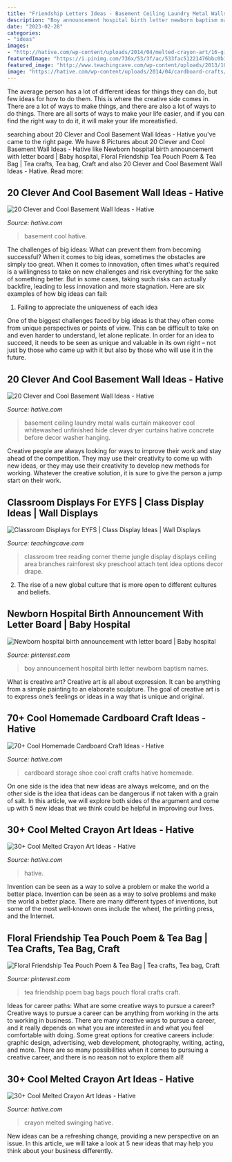 ```yaml
---
title: "Friendship Letters Ideas - Basement Ceiling Laundry Metal Walls Curtain Makeover Cool Whitewashed Unfinished Hide Clever Dryer Curtains Hative Concrete Before Decor Washer Hanging"
description: "Boy announcement hospital birth letter newborn baptism names"
date: "2023-02-28"
categories:
- "ideas"
images:
- "http://hative.com/wp-content/uploads/2014/04/melted-crayon-art/16-girl-swinging.jpg"
featuredImage: "https://i.pinimg.com/736x/53/3f/ac/533fac51221476bbc0b1cd9a9772fa46.jpg"
featured_image: "http://www.teachingcave.com/wp-content/uploads/2013/10/tree-display.jpg"
image: "https://hative.com/wp-content/uploads/2014/04/cardboard-crafts/13-cardboard-shoe-storage.jpg"
---
```



The average person has a lot of different ideas for things they can do, but few ideas for how to do them. This is where the creative side comes in. There are a lot of ways to make things, and there are also a lot of ways to do things. There are all sorts of ways to make your life easier, and if you can find the right way to do it, it will make your life moreatisfied.

	

		
searching about 20 Clever and Cool Basement Wall Ideas - Hative you've came to the right page. We have 8 Pictures about 20 Clever and Cool Basement Wall Ideas - Hative like Newborn hospital birth announcement with letter board | Baby hospital, Floral Friendship Tea Pouch Poem &amp; Tea Bag | Tea crafts, Tea bag, Craft and also 20 Clever and Cool Basement Wall Ideas - Hative. Read more:
		
    
## 20 Clever And Cool Basement Wall Ideas - Hative

<img loading=lazy src="https://hative.com/wp-content/uploads/2014/05/basement-wall-ideas/14-cool-basement-wall.jpg" onerror="this.onerror=null;this.src='https://tse2.mm.bing.net/th?id=OIP.Zu_IihuqAV17VjEmXT2JCgHaJ4&amp;pid=15.1';" alt="20 Clever and Cool Basement Wall Ideas - Hative">

_Source: hative.com_

>basement cool hative. 

	

The challenges of big ideas: What can prevent them from becoming successful?
When it comes to big ideas, sometimes the obstacles are simply too great. When it comes to innovation, often times what's required is a willingness to take on new challenges and risk everything for the sake of something better. But in some cases, taking such risks can actually backfire, leading to less innovation and more stagnation. Here are six examples of how big ideas can fail:
1) Failing to appreciate the uniqueness of each idea

One of the biggest challenges faced by big ideas is that they often come from unique perspectives or points of view. This can be difficult to take on and even harder to understand, let alone replicate. In order for an idea to succeed, it needs to be seen as unique and valuable in its own right – not just by those who came up with it but also by those who will use it in the future.

    
## 20 Clever And Cool Basement Wall Ideas - Hative

<img loading=lazy src="http://hative.com/wp-content/uploads/2014/05/basement-wall-ideas/9-curtain-for-basement-wall.jpg" onerror="this.onerror=null;this.src='https://tse3.mm.bing.net/th?id=OIP.q0tQZrSR7t4WKemPkogjvgHaKJ&amp;pid=15.1';" alt="20 Clever and Cool Basement Wall Ideas - Hative">

_Source: hative.com_

>basement ceiling laundry metal walls curtain makeover cool whitewashed unfinished hide clever dryer curtains hative concrete before decor washer hanging. 

	

Creative people are always looking for ways to improve their work and stay ahead of the competition. They may use their creativity to come up with new ideas, or they may use their creativity to develop new methods for working. Whatever the creative solution, it is sure to give the person a jump start on their work.

    
## Classroom Displays For EYFS | Class Display Ideas | Wall Displays

<img loading=lazy src="http://www.teachingcave.com/wp-content/uploads/2013/10/tree-display.jpg" onerror="this.onerror=null;this.src='https://tse2.mm.bing.net/th?id=OIP.gomkWS2KPPK0MY3asCDkkgHaNJ&amp;pid=15.1';" alt="Classroom Displays for EYFS | Class Display Ideas | Wall Displays">

_Source: teachingcave.com_

>classroom tree reading corner theme jungle display displays ceiling area branches rainforest sky preschool attach tent idea options decor drape. 

	

2. The rise of a new global culture that is more open to different cultures and beliefs. 

    
## Newborn Hospital Birth Announcement With Letter Board | Baby Hospital

<img loading=lazy src="https://i.pinimg.com/736x/53/3f/ac/533fac51221476bbc0b1cd9a9772fa46.jpg" onerror="this.onerror=null;this.src='https://tse3.mm.bing.net/th?id=OIP.4-VlIKsdED1j_MwQJOGW1wHaKd&amp;pid=15.1';" alt="Newborn hospital birth announcement with letter board | Baby hospital">

_Source: pinterest.com_

>boy announcement hospital birth letter newborn baptism names. 

	

What is creative art?
Creative art is all about expression. It can be anything from a simple painting to an elaborate sculpture. The goal of creative art is to express one’s feelings or ideas in a way that is unique and original.

    
## 70+ Cool Homemade Cardboard Craft Ideas - Hative

<img loading=lazy src="https://hative.com/wp-content/uploads/2014/04/cardboard-crafts/13-cardboard-shoe-storage.jpg" onerror="this.onerror=null;this.src='https://tse3.mm.bing.net/th?id=OIP.9Pa96wJwxVCW1WZjrLNPSAHaI0&amp;pid=15.1';" alt="70+ Cool Homemade Cardboard Craft Ideas - Hative">

_Source: hative.com_

>cardboard storage shoe cool craft crafts hative homemade. 

	

On one side is the idea that new ideas are always welcome, and on the other side is the idea that ideas can be dangerous if not taken with a grain of salt. In this article, we will explore both sides of the argument and come up with 5 new ideas that we think could be helpful in improving our lives.

    
## 30+ Cool Melted Crayon Art Ideas - Hative

<img loading=lazy src="http://hative.com/wp-content/uploads/2014/04/melted-crayon-art/10-gymnastics.jpg" onerror="this.onerror=null;this.src='https://tse1.mm.bing.net/th?id=OIP.znXxIh5UvBw51Ktxt235XgHaJ4&amp;pid=15.1';" alt="30+ Cool Melted Crayon Art Ideas - Hative">

_Source: hative.com_

>hative. 

	

Invention can be seen as a way to solve a problem or make the world a better place.
Invention can be seen as a way to solve problems and make the world a better place. There are many different types of inventions, but some of the most well-known ones include the wheel, the printing press, and the Internet.

    
## Floral Friendship Tea Pouch Poem &amp; Tea Bag | Tea Crafts, Tea Bag, Craft

<img loading=lazy src="https://i.pinimg.com/736x/43/21/b9/4321b93fdd08f1db7a636c7f8140d5b9.jpg" onerror="this.onerror=null;this.src='https://tse4.mm.bing.net/th?id=OIP.4ULbHTZtAjksNxGCSStPVAHaJ3&amp;pid=15.1';" alt="Floral Friendship Tea Pouch Poem &amp; Tea Bag | Tea crafts, Tea bag, Craft">

_Source: pinterest.com_

>tea friendship poem bag bags pouch floral crafts craft. 

	

Ideas for career paths: What are some creative ways to pursue a career?
Creative ways to pursue a career can be anything from working in the arts to working in business. There are many creative ways to pursue a career, and it really depends on what you are interested in and what you feel comfortable with doing. Some great options for creative careers include: graphic design, advertising, web development, photography, writing, acting, and more. There are so many possibilities when it comes to pursuing a creative career, and there is no reason not to explore them all!

    
## 30+ Cool Melted Crayon Art Ideas - Hative

<img loading=lazy src="http://hative.com/wp-content/uploads/2014/04/melted-crayon-art/16-girl-swinging.jpg" onerror="this.onerror=null;this.src='https://tse1.mm.bing.net/th?id=OIP.mtToqc8gxJVeDjf_11pDoAHaJ4&amp;pid=15.1';" alt="30+ Cool Melted Crayon Art Ideas - Hative">

_Source: hative.com_

>crayon melted swinging hative. 

	

New ideas can be a refreshing change, providing a new perspective on an issue. In this article, we will take a look at 5 new ideas that may help you think about your business differently.

